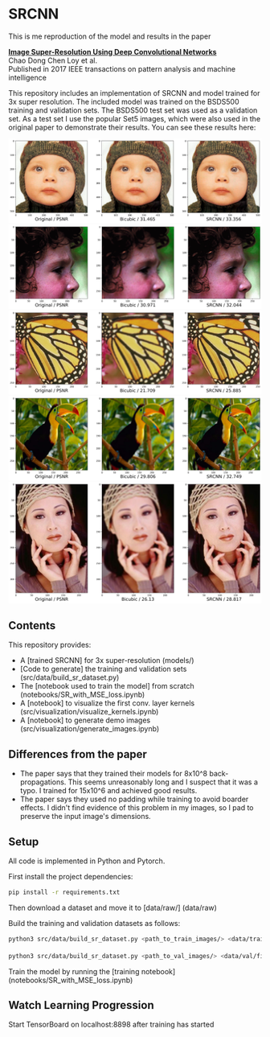 # SRCNN

This is me reproduction of the model and results in the paper

**[Image Super-Resolution Using Deep Convolutional Networks](https://ieeexplore.ieee.org/abstract/document/7115171)**
<br>
Chao Dong
Chen Loy
et al.
<br>
Published in 2017 IEEE transactions on pattern analysis and machine intelligence


This repository includes an implementation of SRCNN and model trained for 3x super resolution.
The included model was trained on the BSDS500 training and validation sets. The BSDS500 test set
was used as a validation set. As a test set I use the popular Set5 images, which were also used
in the original paper to demonstrate their results. You can see these results here:

![](example_images/baby_GT_MSE.png)
![](example_images/head_GT_MSE.png)
![](example_images/butterfly_GT_MSE.png)
![](example_images/bird_GT_MSE.png)
![](example_images/woman_GT_MSE.png)


## Contents
This repository provides:
- A [trained SRCNN] for 3x super-resolution (models/)
- [Code to generate] the training and validation sets (src/data/build_sr_dataset.py)
- The [notebook used to train the model] from scratch (notebooks/SR_with_MSE_loss.ipynb)
- A [notebook] to visualize the first conv. layer kernels (src/visualization/visualize_kernels.ipynb)
- A [notebook] to generate demo images (src/visualization/generate_images.ipynb)

## Differences from the paper
- The paper says that they trained their models for 8x10^8 back-propagations.
This seems unreasonably long and I suspect that it was a typo. I trained for 15x10^6 and achieved good results.
- The paper says they used no padding while training to avoid boarder effects. I didn't find evidence of this
problem in my images, so I pad to preserve the input image's dimensions.

## Setup
All code is implemented in Python and Pytorch.

First install the project dependencies:

```bash
pip install -r requirements.txt
```

Then download a dataset and move it to [data/raw/] (data/raw)

Build the training and validation datasets as follows:

```bash
python3 src/data/build_sr_dataset.py <path_to_train_images/> <data/train/file_name.hdf5> <super_resolution_factor>

python3 src/data/build_sr_dataset.py <path_to_val_images/> <data/val/file_name.hdf5> <super_resolution_factor>
```

Train the model by running the [training notebook] (notebooks/SR_with_MSE_loss.ipynb)

## Watch Learning Progression

Start TensorBoard on localhost:8898 after training has started
